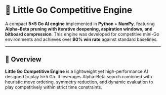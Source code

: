# 🧠 Little Go Competitive Engine

A compact **5×5 Go AI engine** implemented in **Python + NumPy**, featuring **Alpha–Beta pruning with iterative deepening, aspiration windows, and bitboard compression**.
This engine was developed for competitive mini-Go environments and achieves over **90% win rate** against standard baselines.

---

## 📘 Overview

**Little Go Competitive Engine** is a lightweight yet high-performance AI designed to play 5×5 Go.
It leverages Alpha–Beta search combined with heuristic move ordering, symmetry reduction, and dynamic evaluation to play competitively within strict time constraints.
